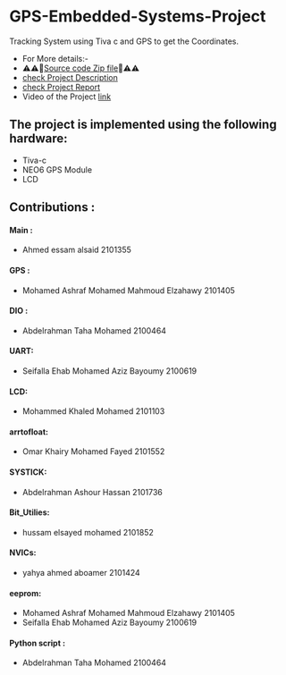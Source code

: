 # GPS-Embedded-Systems-Project
Tracking System using Tiva c and GPS to get the Coordinates.
* For More details:-
* :warning::warning::file_folder:[Source code Zip file](https://drive.google.com/file/d/1EWlWpkzkkLfEu2Ae0kGu_YeOg_KQK-Ep/view?usp=drive_link):file_folder::warning::warning:
*  [check Project Description](https://github.com/Mohamed-Ashraf0/Project-Description/blob/main/Project%20(1).pdf)
* [check Project Report](https://github.com/Mohamed-Ashraf0/embedded-project-report/blob/main/embedded%20project.pdf)
* Video of the Project [link](https://youtu.be/3NXvXFyqaHA?si=l2OUF_fKeO5iZtMm)



## The project is implemented using the following hardware:
* Tiva-c
* NEO6 GPS Module
* LCD


##  Contributions :

#### Main : 
- Ahmed essam alsaid                         2101355

#### GPS :
- Mohamed Ashraf Mohamed Mahmoud Elzahawy    2101405

#### DIO :
- Abdelrahman Taha Mohamed                   2100464

#### UART:
- Seifalla Ehab Mohamed Aziz Bayoumy         2100619
       
#### LCD:
- Mohammed Khaled Mohamed                    2101103        

#### arrtofloat:
- Omar Khairy Mohamed Fayed                  2101552    

 #### SYSTICK:
- Abdelrahman Ashour Hassan                   2101736   

 #### Bit_Utilies:
- hussam elsayed mohamed                      2101852
  
 #### NVICs:
- yahya ahmed aboamer                         2101424

 #### eeprom:
- Mohamed Ashraf Mohamed Mahmoud Elzahawy    2101405
- Seifalla Ehab Mohamed Aziz Bayoumy         2100619

 #### Python script :
- Abdelrahman Taha Mohamed                   2100464            
